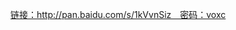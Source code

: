 <a class="my_markdown" href="['http://pan.baidu.com/s/1dD9XZMD']">链接：http://pan.baidu.com/s/1kVvnSiz　密码：voxc</a>

